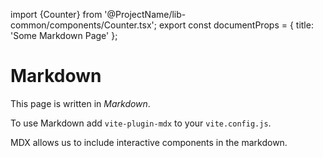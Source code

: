 import {Counter} from '@ProjectName/lib-common/components/Counter.tsx';
export const documentProps = { title: 'Some Markdown Page' };

# Markdown

This page is written in _Markdown_.

To use Markdown add `vite-plugin-mdx` to your `vite.config.js`.

MDX allows us to include interactive components in the markdown.

<Counter />